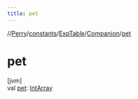```yaml
---
title: pet
---
```

//[Perry](../../../../index.html)/[constants](../../index.html)/[ExpTable](../index.html)/[Companion](index.html)/[pet](pet.html)



# pet



[jvm]\
val [pet](pet.html): [IntArray](https://kotlinlang.org/api/latest/jvm/stdlib/kotlin/-int-array/index.html)





